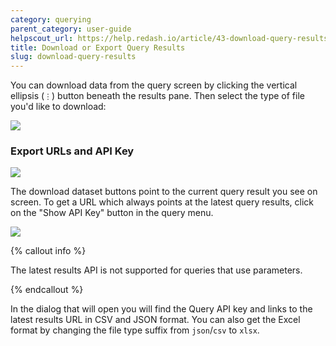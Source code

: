 ```yaml
---
category: querying
parent_category: user-guide
helpscout_url: https://help.redash.io/article/43-download-query-results
title: Download or Export Query Results
slug: download-query-results
---
```


You can download data from the query screen by clicking the vertical ellipsis (`⋮`) button beneath the results pane. Then select the type of file you'd like to download:

<img src="/assets/images/docs/gitbook/download-dataset.png">

### Export URLs and API Key

<img src="/assets/images/docs/gitbook/show-api-key.png">

The download dataset buttons point to the current query result you see on screen. To get a URL which always points at the latest query results, click on the "Show API Key" button in the query menu.

<img src="/assets/images/docs/gitbook/show-api-key-modal.png">

{% callout info %}

The latest results API is not supported for queries that use parameters.

{% endcallout %}

In the dialog that will open you will find the Query API key and links to the latest results URL in CSV and JSON format. You can also get the Excel format by changing the file type suffix from `json`/`csv` to `xlsx`.
